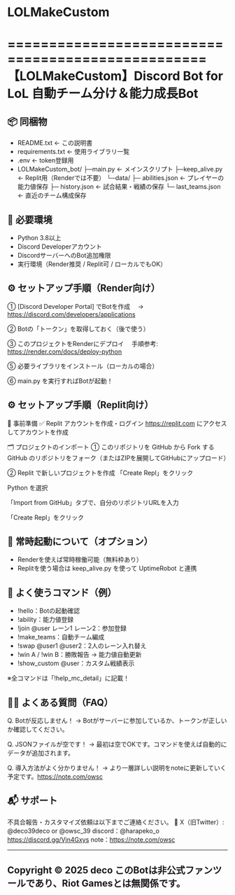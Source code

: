 # LOLMakeCustom

==================================================
       【LOLMakeCustom】Discord Bot for LoL
        自動チーム分け＆能力成長Bot
==================================================

📦 同梱物
--------------------------------------------------
- README.txt              ← この説明書
- requirements.txt        ← 使用ライブラリ一覧
- .env                    ← token登録用
- LOLMakeCustom_bot/
    ├─main.py            ← メインスクリプト
    ├─keep_alive.py      ← Replit用（Renderでは不要）
    └─data/
        ├─ abilities.json      ← プレイヤーの能力値保存
        ├─ history.json        ← 試合結果・戦績の保存
        └─ last_teams.json     ← 直近のチーム構成保存

🐍 必要環境
--------------------------------------------------
- Python 3.8以上
- Discord Developerアカウント
- DiscordサーバーへのBot追加権限
- 実行環境（Render推奨 / Replit可 / ローカルでもOK）

⚙️ セットアップ手順（Render向け）
--------------------------------------------------
① [Discord Developer Portal] でBotを作成
　→ https://discord.com/developers/applications

② Botの「トークン」を取得しておく（後で使う）

③ このプロジェクトをRenderにデプロイ
　手順参考: https://render.com/docs/deploy-python

⑤ 必要ライブラリをインストール（ローカルの場合）

⑥ main.py を実行すればBotが起動！

 ⚙️ セットアップ手順（Replit向け）
--------------------------------------------------
🧾 事前準備
✅ Replit アカウントを作成・ログイン
https://replit.com にアクセスしてアカウントを作成

🗂 プロジェクトのインポート
① このリポジトリを GitHub から Fork する
GitHub のリポジトリをフォーク（またはZIPを展開してGitHubにアップロード）

② Replit で新しいプロジェクトを作成
「Create Repl」をクリック

Python を選択

「Import from GitHub」タブで、自分のリポジトリURLを入力

「Create Repl」をクリック


📡 常時起動について（オプション）
--------------------------------------------------
- Renderを使えば常時稼働可能（無料枠あり）
- Replitを使う場合は keep_alive.py を使って UptimeRobot と連携

📝 よく使うコマンド（例）
--------------------------------------------------
- !hello：Botの起動確認
- !ability：能力値登録
- !join @user レーン1 レーン2：参加登録
- !make_teams：自動チーム編成
- !swap @user1 @user2：2人のレーン入れ替え
- !win A / !win B：勝敗報告 → 能力値自動更新
- !show_custom @user：カスタム戦績表示

※全コマンドは「!help_mc_detail」に記載！

🙋‍♂️ よくある質問（FAQ）
--------------------------------------------------
Q. Botが反応しません！
→ Botがサーバーに参加しているか、トークンが正しいか確認してください。

Q. JSONファイルが空です！
→ 最初は空でOKです。コマンドを使えば自動的にデータが追加されます。

Q. 導入方法がよく分かりません！
→ より一層詳しい説明をnoteに更新していく予定です。https://note.com/owsc

📬 サポート
--------------------------------------------------
不具合報告・カスタマイズ依頼は以下までご連絡ください。
📸 X（旧Twitter）: @deco39deco or @owsc_39
discord：@harapeko_o
https://discord.gg/Vjn4Gxys
note：https://note.com/owsc

--------------------------------------------------
Copyright © 2025 deco
このBotは非公式ファンツールであり、Riot Gamesとは無関係です。
--------------------------------------------------


